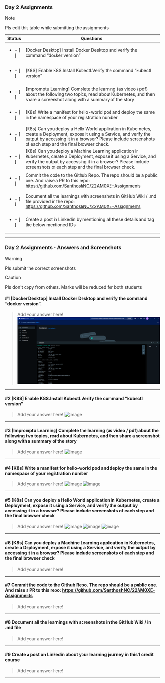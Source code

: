 ### Day 2 Assignments

> [!NOTE]
> Pls edit this table while submitting the assignments

| Status         | Questions     | 
|----------------|---------------|
| <ul><li>- [ ] </li></ul> | [Docker Desktop] Install Docker Desktop and verify the command “docker version” |
| <ul><li>- [ ] </li></ul> | [K8S] Enable K8S.Install Kubectl.Verify the command “kubectl version” |
| <ul><li>- [ ] </li></ul> | [Impromptu Learning] Complete the learning (as video / pdf) about the following two topics, read about Kubernetes, and then share a screenshot along with a summary of the story |
| <ul><li>- [ ] </li></ul> | [K8s] Write a manifest for hello-world pod and deploy the same in the namespace of your registration number |
| <ul><li>- [ ] </li></ul> | [K8s] Can you deploy a Hello World application in Kubernetes, create a Deployment, expose it using a Service, and verify the output by accessing it in a browser? Please include screenshots of each step and the final browser check. |
| <ul><li>- [ ] </li></ul> | [K8s] Can you deploy a Machine Learning application in Kubernetes, create a Deployment, expose it using a Service, and verify the output by accessing it in a browser? Please include screenshots of each step and the final browser check.  |
| <ul><li>- [ ] </li></ul> | Commit the code to the Github Repo. The repo should be a public one. And raise a PR to this repo: https://github.com/SanthoshNC/22AM0XE-Assignments |
| <ul><li>- [ ] </li></ul> | Document all the learnings with screenshots in GitHub Wiki / .md file provided in the repo: https://github.com/SanthoshNC/22AM0XE-Assignments |
| <ul><li>- [ ] </li></ul> | Create a post in Linkedin by mentioning all these details and tag the below mentioned IDs |

***

### Day 2 Assignments - Answers and Screenshots

> [!WARNING]
> Pls submit the correct screenshots

> [!CAUTION]
> Pls don't copy from others. Marks will be reduced for both students

#### #1 [Docker Desktop] Install Docker Desktop and verify the command “docker version”.
> Add your answer here!
> ![](d_v.png)


***

#### #2 [K8S] Enable K8S.Install Kubectl.Verify the command “kubectl version”
> Add your answer here!
> ![image](https://github.com/user-attachments/assets/212b8834-4820-42f2-ac16-6189021ede5a)


***

#### #3 [Impromptu Learning] Complete the learning (as video / pdf) about the following two topics, read about Kubernetes, and then share a screenshot along with a summary of the story
> Add your answer here!
> ![image](https://github.com/user-attachments/assets/fa24e640-e882-460c-8382-d6c5249ffa97)


***

#### #4 [K8s] Write a manifest for hello-world pod and deploy the same in the namespace of your registration number
> Add your answer here!
![image](https://github.com/user-attachments/assets/ed88e710-82c9-4438-8379-a77accf4f512)
> ![image](https://github.com/user-attachments/assets/aff7dad5-dbfb-449f-8245-8655844bcba1)

***

#### #5 [K8s] Can you deploy a Hello World application in Kubernetes, create a Deployment, expose it using a Service, and verify the output by accessing it in a browser? Please include screenshots of each step and the final browser check.
> Add your answer here!
![image](https://github.com/user-attachments/assets/494154f8-de74-45da-a63e-44e59019da26)
> ![image](https://github.com/user-attachments/assets/a0297d05-8925-45ca-99e1-3771295e52a1)
> ![image](https://github.com/user-attachments/assets/4d30a1f6-673e-45b3-8b8c-e30e67af1852)

***

#### #6 [K8s] Can you deploy a Machine Learning application in Kubernetes, create a Deployment, expose it using a Service, and verify the output by accessing it in a browser? Please include screenshots of each step and the final browser check.
> Add your answer here!

***

#### #7 Commit the code to the Github Repo. The repo should be a public one. And raise a PR to this repo: https://github.com/SanthoshNC/22AM0XE-Assignments
> Add your answer here!

***

#### #8 Document all the learnings with screenshots in the GitHub Wiki / in .md file
> Add your answer here!

***

#### #9 Create a post on Linkedin about your learning journey in this 1 credit course
> Add your answer here!

***
